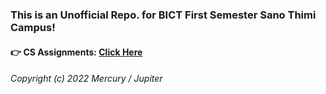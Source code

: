 ### This is an Unofficial Repo. for BICT First Semester Sano Thimi Campus!


#### 👉  CS Assignments: [Click Here](/Markdown%20Assignment)


###### Copyright (c) 2022 Mercury / Jupiter
